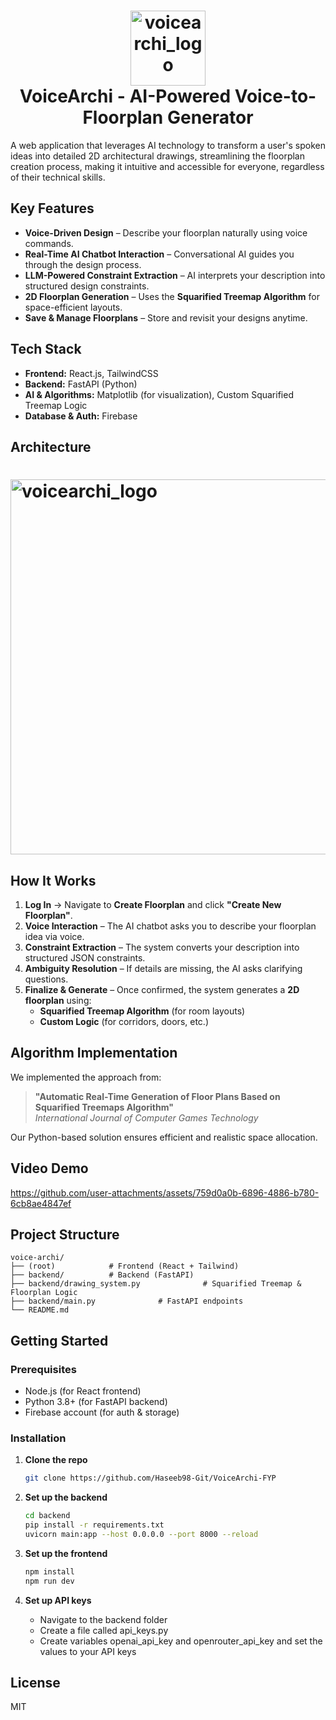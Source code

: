 <h1 align="center">
  <img src="https://github.com/user-attachments/assets/173d27aa-1359-45a8-9438-977b2f11fd63" alt="voicearchi_logo" width="120"/>
  <br/>
  VoiceArchi - AI-Powered Voice-to-Floorplan Generator  
</h1>

A web application that leverages AI technology to transform a user's spoken ideas into detailed 2D architectural drawings, streamlining the floorplan creation process, making it intuitive and accessible for everyone, regardless of their technical skills.

## Key Features  

- **Voice-Driven Design** – Describe your floorplan naturally using voice commands.  
- **Real-Time AI Chatbot Interaction** – Conversational AI guides you through the design process.  
- **LLM-Powered Constraint Extraction** – AI interprets your description into structured design constraints.  
- **2D Floorplan Generation** – Uses the **Squarified Treemap Algorithm** for space-efficient layouts.  
- **Save & Manage Floorplans** – Store and revisit your designs anytime.  

## Tech Stack  

- **Frontend:** React.js, TailwindCSS  
- **Backend:** FastAPI (Python)  
- **AI & Algorithms:** Matplotlib (for visualization), Custom Squarified Treemap Logic  
- **Database & Auth:** Firebase

## Architecture

<h1 align="left">
  <img src="https://github.com/user-attachments/assets/7b7b1e63-f797-47d6-b4ec-91d7c55f85d9" alt="voicearchi_logo" width="600"/>
  <br/>
</h1>

## How It Works  

1. **Log In** → Navigate to **Create Floorplan** and click **"Create New Floorplan"**.  
2. **Voice Interaction** – The AI chatbot asks you to describe your floorplan idea via voice.  
3. **Constraint Extraction** – The system converts your description into structured JSON constraints.  
4. **Ambiguity Resolution** – If details are missing, the AI asks clarifying questions.  
5. **Finalize & Generate** – Once confirmed, the system generates a **2D floorplan** using:  
   - **Squarified Treemap Algorithm** (for room layouts)  
   - **Custom Logic** (for corridors, doors, etc.)  

## Algorithm Implementation  

We implemented the approach from:  
> **"Automatic Real-Time Generation of Floor Plans Based on Squarified Treemaps Algorithm"**  
> *International Journal of Computer Games Technology*  

Our Python-based solution ensures efficient and realistic space allocation.  

## Video Demo


https://github.com/user-attachments/assets/759d0a0b-6896-4886-b780-6cb8ae4847ef



## Project Structure  

```  
voice-archi/  
├── (root)            # Frontend (React + Tailwind)  
├── backend/          # Backend (FastAPI)  
├── backend/drawing_system.py              # Squarified Treemap & Floorplan Logic
├── backend/main.py              # FastAPI endpoints
└── README.md  
```  

## Getting Started  

### Prerequisites  
- Node.js (for React frontend)  
- Python 3.8+ (for FastAPI backend)  
- Firebase account (for auth & storage)  

### Installation  
1. **Clone the repo**  
   ```bash  
   git clone https://github.com/Haseeb98-Git/VoiceArchi-FYP  
   ```  

2. **Set up the backend**  
   ```bash  
   cd backend  
   pip install -r requirements.txt  
   uvicorn main:app --host 0.0.0.0 --port 8000 --reload  
   ```  

3. **Set up the frontend**  
   ```bash    
   npm install
   npm run dev
   ```

4. **Set up API keys**
   - Navigate to the backend folder
   - Create a file called api_keys.py
   - Create variables openai_api_key and openrouter_api_key and set the values to your API keys

## License  
MIT  
